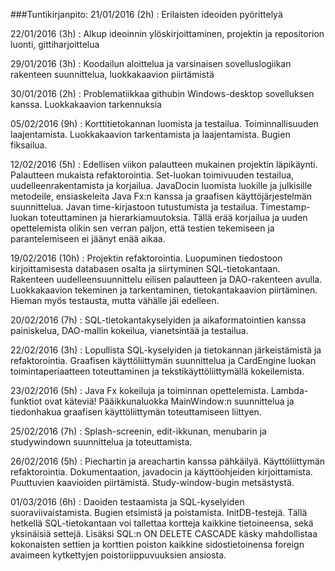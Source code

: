 ###Tuntikirjanpito:
21/01/2016 (2h) : Erilaisten ideoiden pyörittelyä

22/01/2016 (3h) : Alkup ideoinnin ylöskirjoittaminen, projektin ja repositorion luonti, gittiharjoittelua

29/01/2016 (3h) : Koodailun aloittelua ja varsinaisen sovelluslogiikan rakenteen suunnittelua, luokkakaavion piirtämistä

30/01/2016 (2h) : Problematiikkaa githubin Windows-desktop sovelluksen kanssa. Luokkakaavion tarkennuksia

05/02/2016 (9h) : Korttitietokannan luomista ja testailua. Toiminnallisuuden laajentamista. Luokkakaavion tarkentamista ja laajentamista.                   Bugien fiksailua.

12/02/2016 (5h) : Edellisen viikon palautteen mukainen projektin läpikäynti. Palautteen mukaista refaktorointia. Set-luokan toimivuuden testailua, uudelleenrakentamista ja korjailua. JavaDocin luomista luokille ja julkisille metodeile, ensiaskeleita Java Fx:n kanssa ja graafisen käyttöjärjestelmän suunnittelua. Javan time-kirjastoon tutustumista ja testailua. Timestamp-luokan toteuttaminen ja hierarkiamuutoksia. Tällä erää korjailua ja uuden opettelemista olikin sen verran paljon, että testien tekemiseen ja parantelemiseen ei jäänyt enää aikaa.

19/02/2016 (10h) : Projektin refaktorointia. Luopuminen tiedostoon kirjoittamisesta databasen osalta ja siirtyminen SQL-tietokantaan. Rakenteen uudelleensuunnittelu eilisen palautteen ja DAO-rakenteen avulla. Luokkakaavion tekeminen ja tarkentaminen, tietokantakaavion piirtäminen. Hieman myös testausta, mutta vähälle jäi edelleen.

20/02/2016 (7h) : SQL-tietokantakyselyiden ja aikaformatointien kanssa painiskelua, DAO-mallin kokeilua, vianetsintää ja testailua.

22/02/2016 (3h) : Lopullista SQL-kyselyiden ja tietokannan järkeistämistä ja refaktorointia. Graafisen käyttöliittymän suunnittelua ja CardEngine luokan toimintaperiaatteen toteuttaminen ja tekstikäyttöliittymällä kokeilemista.

23/02/2016 (5h) : Java Fx kokeiluja ja toiminnan opettelemista. Lambda-funktiot ovat käteviä! Pääikkunaluokka MainWindow:n suunnittelua ja tiedonhakua graafisen käyttöliittymän toteuttamiseen liittyen.

25/02/2016 (7h) : Splash-screenin, edit-ikkunan, menubarin ja studywindown suunnittelua ja toteuttamista.

26/02/2016 (5h) : Piechartin ja areachartin kanssa pähkäilyä. Käyttöliittymän refaktorointia. Dokumentaation, javadocin ja käyttöohjeiden kirjoittamista. Puuttuvien kaavioiden piirtämistä. Study-window-bugin metsästystä.

01/03/2016 (6h) : Daoiden testaamista ja SQL-kyselyiden suoraviivaistamista. Bugien etsimistä ja poistamista. InitDB-testejä. Tällä hetkellä SQL-tietokantaan voi tallettaa kortteja kaikkine tietoineensa, sekä yksinäisiä settejä. Lisäksi SQL:n ON DELETE CASCADE käsky mahdollistaa kokonaisten settien ja korttien poiston kaikkine sidostietoinensa foreign avaimeen kytkettyjen poistoriippuvuuksien ansiosta.


